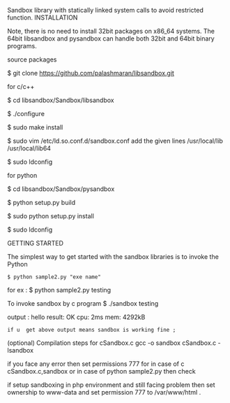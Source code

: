 Sandbox library with statically  linked system calls  to avoid restricted function.
INSTALLATION

  Note, there is no need to install 32bit packages on x86_64 systems. The 64bit 
  libsandbox and pysandbox can handle both 32bit and 64bit binary programs.

  source packages
  
  $ git clone https://github.com/palashmaran/libsandbox.git
  
  for c/c++
  
  $ cd libsandbox/Sandbox/libsandbox
  
  $ ./configure
  
  $ sudo make install
   
  $ sudo vim   /etc/ld.so.conf.d/sandbox.conf
    add the given lines
    /usr/local/lib
    /usr/local/lib64
    
  $ sudo ldconfig  
  
  
  for python
  
  $ cd  libsandbox/Sandbox/pysandbox
  
  $ python setup.py build
  
  $ sudo python setup.py install
  
  $ sudo ldconfig    

GETTING STARTED
  
  The simplest way to get started with the sandbox libraries is to invoke the 
  Python

    $ python sample2.py "exe name"

  for ex  : $ python sample2.py testing

To invoke sandbox by c program
    $ ./sandbox  testing
    
  output : 
  hello
  result: OK
  cpu: 2ms
  mem: 4292kB


    if u  get above output means sandbox is working fine ;



(optional)   Compilation steps for cSandbox.c
    gcc -o sandbox cSandbox.c -lsandbox

   if you face any error then set permissions 777  for in case of c  cSandbox.c,sandbox or in case of python  sample2.py then check 
    

  if setup sandboxing in php environment and still facing problem then set ownership to www-data and set permission 777 to  /var/www/html .
